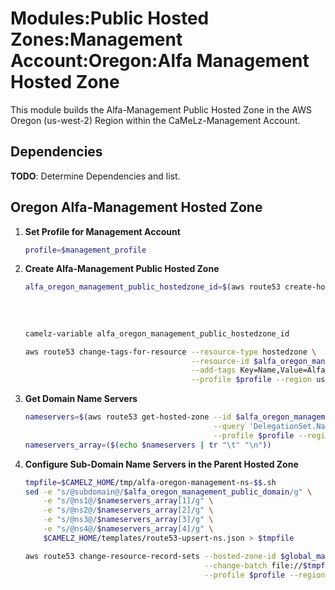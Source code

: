 # Modules:Public Hosted Zones:Management Account:Oregon:Alfa Management Hosted Zone

This module builds the Alfa-Management Public Hosted Zone in the AWS Oregon (us-west-2) Region within the
CaMeLz-Management Account.

## Dependencies

**TODO**: Determine Dependencies and list.

## Oregon Alfa-Management Hosted Zone

1. **Set Profile for Management Account**

    ```bash
    profile=$management_profile
    ```

1. **Create Alfa-Management Public Hosted Zone**

    ```bash
    alfa_oregon_management_public_hostedzone_id=$(aws route53 create-hosted-zone --name $alfa_oregon_management_public_domain \
                                                                                 --hosted-zone-config Comment="Public Zone for $alfa_oregon_management_public_domain",PrivateZone=false \
                                                                                 --caller-reference $(date +%s) \
                                                                                 --query 'HostedZone.Id' \
                                                                                 --profile $profile --region us-east-1 --output text | cut -f3 -d /)
    camelz-variable alfa_oregon_management_public_hostedzone_id

    aws route53 change-tags-for-resource --resource-type hostedzone \
                                         --resource-id $alfa_oregon_management_public_hostedzone_id \
                                         --add-tags Key=Name,Value=Alfa-Management-PublicHostedZone Key=Company,Value=Alfa Key=Environment,Value=Management \
                                         --profile $profile --region us-east-1 --output text
    ```

1. **Get Domain Name Servers**

    ```bash
    nameservers=$(aws route53 get-hosted-zone --id $alfa_oregon_management_public_hostedzone_id \
                                              --query 'DelegationSet.NameServers' \
                                              --profile $profile --region us-east-1 --output text)
    nameservers_array=($(echo $nameservers | tr "\t" "\n"))
    ```

1. **Configure Sub-Domain Name Servers in the Parent Hosted Zone**

    ```bash
    tmpfile=$CAMELZ_HOME/tmp/alfa-oregon-management-ns-$$.sh
    sed -e "s/@subdomain@/$alfa_oregon_management_public_domain/g" \
        -e "s/@ns1@/$nameservers_array[1]/g" \
        -e "s/@ns2@/$nameservers_array[2]/g" \
        -e "s/@ns3@/$nameservers_array[3]/g" \
        -e "s/@ns4@/$nameservers_array[4]/g" \
        $CAMELZ_HOME/templates/route53-upsert-ns.json > $tmpfile

    aws route53 change-resource-record-sets --hosted-zone-id $global_management_public_hostedzone_id \
                                            --change-batch file://$tmpfile \
                                            --profile $profile --region us-east-1 --output text
    ```

